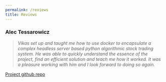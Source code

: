 ```yaml
---
permalink: /reviews
title: Reviews 
---
```

### Alec Tessarowicz
> _Vikas set up and taught me how to use docker to encapsulate a complex headless server based python algorithmic stock trading system.  He was able to quickly understand the essence of the project, find an efficient solution and teach me how it worked.  It was a pleasure working with him and I look forward to doing so again._

[Project github repo][alec_link]

[alec_link]: https://github.com/vikasagartha/ib-docker 
